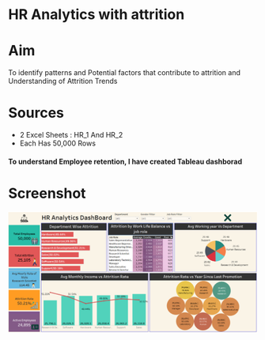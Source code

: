 # HR Analytics with attrition

<h1>Aim</h1>To identify patterns and Potential factors that contribute to attrition and Understanding of Attrition Trends

<h1>Sources</h1>

<ul>
  <li>2 Excel Sheets : HR_1 And HR_2</li>
<li>Each Has 50,000  Rows</li>
</ul>

<h4>To understand Employee retention, I have created Tableau dashborad</h4>
<h1>Screenshot</h1>
<img src="Dashboard.png">



